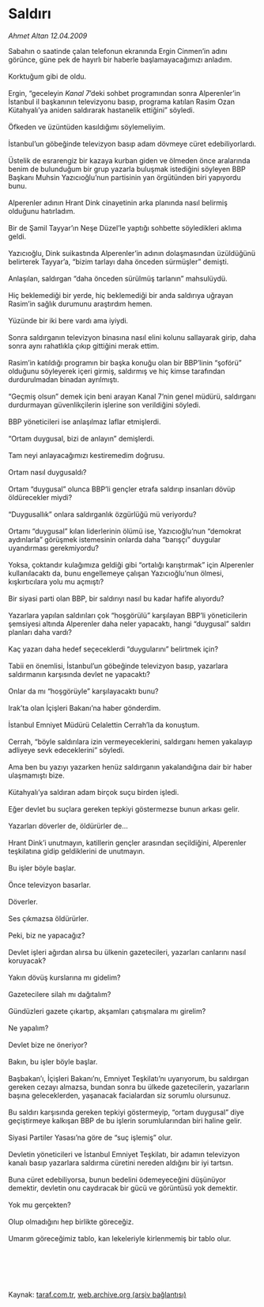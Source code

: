 # Saldırı

*Ahmet Altan 12.04.2009*

<div class="taraf_structure_2col_1zq">
<div class="margen_n">



 <p>Sabahın o saatinde çalan telefonun ekranında Ergin Cinmen’in adını görünce, güne pek de hayırlı bir haberle başlamayacağımızı anladım. <br/><br/>Korktuğum gibi de oldu. <br/><br/>Ergin, “geceleyin <i>Kanal 7</i>’deki sohbet programından sonra Alperenler’in İstanbul il başkanının televizyonu basıp, programa katılan Rasim Ozan Kütahyalı’ya aniden saldırarak hastanelik ettiğini” söyledi. <br/><br/>Öfkeden ve üzüntüden kasıldığımı söylemeliyim. <br/><br/>İstanbul’un göbeğinde televizyon basıp adam dövmeye cüret edebiliyorlardı. <br/><br/>Üstelik de esrarengiz bir kazaya kurban giden ve ölmeden önce aralarında benim de bulunduğum bir grup yazarla buluşmak istediğini söyleyen BBP Başkanı Muhsin Yazıcıoğlu’nun partisinin yan örgütünden biri yapıyordu bunu. <br/><br/>Alperenler adının Hrant Dink cinayetinin arka planında nasıl belirmiş olduğunu hatırladım. <br/><br/>Bir de Şamil Tayyar’ın Neşe Düzel’le yaptığı sohbette söyledikleri aklıma geldi. <br/><br/>Yazıcıoğlu, Dink suikastında Alperenler’in adının dolaşmasından üzüldüğünü belirterek Tayyar’a, “bizim tarlayı daha önceden sürmüşler” demişti. <br/><br/>Anlaşılan, saldırgan “daha önceden sürülmüş tarlanın” mahsulüydü. <br/><br/>Hiç beklemediği bir yerde, hiç beklemediği bir anda saldırıya uğrayan Rasim’in sağlık durumunu araştırdım hemen. <br/><br/>Yüzünde bir iki bere vardı ama iyiydi. <br/><br/>Sonra saldırganın televizyon binasına nasıl elini kolunu sallayarak girip, daha sonra aynı rahatlıkla çıkıp gittiğini merak ettim. <br/><br/>Rasim’in katıldığı programın bir başka konuğu olan bir BBP’linin “şoförü” olduğunu söyleyerek içeri girmiş, saldırmış ve hiç kimse tarafından durdurulmadan binadan ayrılmıştı. <br/><br/>“Geçmiş olsun” demek için beni arayan Kanal 7’nin genel müdürü, saldırganı durdurmayan güvenlikçilerin işlerine son verildiğini söyledi. <br/><br/>BBP yöneticileri ise anlaşılmaz laflar etmişlerdi. <br/><br/>“Ortam duygusal, bizi de anlayın” demişlerdi. <br/><br/>Tam neyi anlayacağımızı kestiremedim doğrusu. <br/><br/>Ortam nasıl duygusaldı? <br/><br/>Ortam “duygusal” olunca BBP’li gençler etrafa saldırıp insanları dövüp öldürecekler miydi? <br/><br/>“Duygusallık” onlara saldırganlık özgürlüğü mü veriyordu? <br/><br/>Ortamı “duygusal” kılan liderlerinin ölümü ise, Yazıcıoğlu’nun “demokrat aydınlarla” görüşmek istemesinin onlarda daha “barışçı” duygular uyandırması gerekmiyordu? <br/><br/>Yoksa, çoktandır kulağımıza geldiği gibi “ortalığı karıştırmak” için Alperenler kullanılacaktı da, bunu engellemeye çalışan Yazıcıoğlu’nun ölmesi, kışkırtıcılara yolu mu açmıştı? <br/><br/>Bir siyasi parti olan BBP, bir saldırıyı nasıl bu kadar hafife alıyordu? <br/><br/>Yazarlara yapılan saldırıları çok “hoşgörülü” karşılayan BBP’li yöneticilerin şemsiyesi altında Alperenler daha neler yapacaktı, hangi “duygusal” saldırı planları daha vardı? <br/><br/>Kaç yazarı daha hedef seçeceklerdi “duygularını” belirtmek için? <br/><br/>Tabii en önemlisi, İstanbul’un göbeğinde televizyon basıp, yazarlara saldırmanın karşısında devlet ne yapacaktı? <br/><br/>Onlar da mı “hoşgörüyle” karşılayacaktı bunu? <br/><br/>Irak’ta olan İçişleri Bakanı’na haber gönderdim. <br/><br/>İstanbul Emniyet Müdürü Celalettin Cerrah’la da konuştum. <br/><br/>Cerrah, “böyle saldırılara izin vermeyeceklerini, saldırganı hemen yakalayıp adliyeye sevk edeceklerini” söyledi. <br/><br/>Ama ben bu yazıyı yazarken henüz saldırganın yakalandığına dair bir haber ulaşmamıştı bize. <br/><br/>Kütahyalı’ya saldıran adam birçok suçu birden işledi. <br/><br/>Eğer devlet bu suçlara gereken tepkiyi göstermezse bunun arkası gelir. <br/><br/>Yazarları döverler de, öldürürler de... <br/><br/>Hrant Dink’i unutmayın, katillerin gençler arasından seçildiğini, Alperenler teşkilatına gidip geldiklerini de unutmayın. <br/><br/>Bu işler böyle başlar. <br/><br/>Önce televizyon basarlar. <br/><br/>Döverler. <br/><br/>Ses çıkmazsa öldürürler. <br/><br/>Peki, biz ne yapacağız? <br/><br/>Devlet işleri ağırdan alırsa bu ülkenin gazetecileri, yazarları canlarını nasıl koruyacak? <br/><br/>Yakın dövüş kurslarına mı gidelim? <br/><br/>Gazetecilere silah mı dağıtalım? <br/><br/>Gündüzleri gazete çıkartıp, akşamları çatışmalara mı girelim? <br/><br/>Ne yapalım? <br/><br/>Devlet bize ne öneriyor? <br/><br/>Bakın, bu işler böyle başlar. <br/><br/>Başbakan’ı, İçişleri Bakanı’nı, Emniyet Teşkilatı’nı uyarıyorum, bu saldırgan gereken cezayı almazsa, bundan sonra bu ülkede gazetecilerin, yazarların başına geleceklerden, yaşanacak facialardan siz sorumlu olursunuz. <br/><br/>Bu saldırı karşısında gereken tepkiyi göstermeyip, “ortam duygusal” diye geçiştirmeye kalkışan BBP de bu işlerin sorumlularından biri haline gelir. <br/><br/>Siyasi Partiler Yasası’na göre de “suç işlemiş” olur. <br/><br/>Devletin yöneticileri ve İstanbul Emniyet Teşkilatı, bir adamın televizyon kanalı basıp yazarlara saldırma cüretini nereden aldığını bir iyi tartsın. <br/><br/>Buna cüret edebiliyorsa, bunun bedelini ödemeyeceğini düşünüyor demektir, devletin onu caydıracak bir gücü ve görüntüsü yok demektir. <br/><br/>Yok mu gerçekten? <br/><br/>Olup olmadığını hep birlikte göreceğiz. <br/><br/>Umarım göreceğimiz tablo, kan lekeleriyle kirlenmemiş bir tablo olur.</p>
<br/>
<br/>
<br/>



<br/>


<div id="taraf_not">
</div>

</div>


</div>

Kaynak: [taraf.com.tr](http://www.taraf.com.tr:80/makale/4986.htm), [web.archive.org (arşiv bağlantısı)](http://web.archive.org/web/20090905090149/http://www.taraf.com.tr:80/makale/4986.htm)
